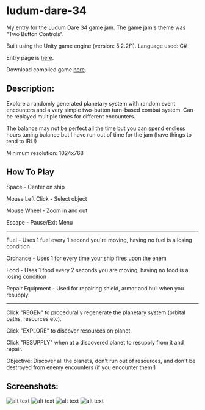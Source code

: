 # ludum-dare-34
My entry for the Ludum Dare 34 game jam. The game jam's theme was "Two Button Controls".

Built using the Unity game engine (version: 5.2.2f1). Language used: C#

Entry page is [here](http://ludumdare.com/compo/ludum-dare-34/?action=preview&uid=29419).

Download compiled game [here](https://hobblygobbly.itch.io/last-ditch-voyage-ludum-dare-34-jam-game).

## Description:

Explore a randomly generated planetary system with random event encounters and a very simple two-button turn-based combat system. Can be replayed multiple times for different encounters. 

The balance may not be perfect all the time but you can spend endless hours tuning balance but I have run out of time for the jam (have things to tend to IRL!) 

Minimum resolution: 1024x768 

## How To Play

Space - Center on ship 

Mouse Left Click - Select object 

Mouse Wheel - Zoom in and out 

Escape - Pause/Exit Menu 

---

Fuel - Uses 1 fuel every 1 second you're moving, having no fuel is a losing condition 

Ordnance - Uses 1 for every time your ship fires upon the enem 

Food - Uses 1 food every 2 seconds you are moving, having no food is a losing condition 

Repair Equipment - Used for repairing shield, armor and hull when you resupply. 

---

Click "REGEN" to procedurally regenerate the planetary system (orbital paths, resources etc).

Click "EXPLORE" to discover resources on planet. 

Click "RESUPPLY" when at a discovered planet to resupply from it and repair. 


Objective: Discover all the planets, don't run out of resources, and don't be destroyed from enemy encounters (if you encounter them!) 

## Screenshots:

![alt text](https://i.imgur.com/t9FppM7.png)
![alt text](https://i.imgur.com/TgaApwk.png)
![alt text](https://i.imgur.com/5K1j1GV.png)
![alt text](https://i.imgur.com/FpmxacY.png)

